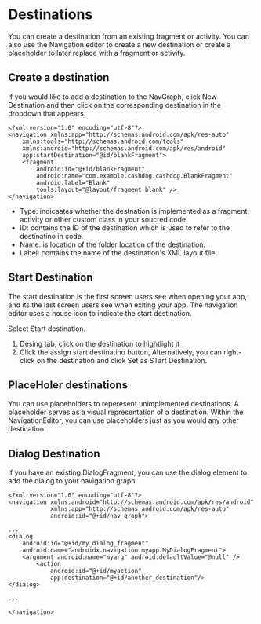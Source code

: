 # Destinations
You can create a destination from an existing fragment or activity. You can also use the Navigation editor to create a new destination or create a placeholder to later replace with a fragment or activity. 


## Create a destination
If you would like to add a destination to the NavGraph, click New Destination and then click on the corresponding destination in the dropdown that appears.

```
<?xml version="1.0" encoding="utf-8"?>
<navigation xmlns:app="http://schemas.android.com/apk/res-auto"
    xmlns:tools="http://schemas.android.com/tools"
    xmlns:android="http://schemas.android.com/apk/res/android"
    app:startDestination="@id/blankFragment">
    <fragment
        android:id="@+id/blankFragment"
        android:name="com.example.cashdog.cashdog.BlankFragment"
        android:label="Blank"
        tools:layout="@layout/fragment_blank" />
</navigation>
```
- Type: indicaates whether the destnation is implemented as a fragment, activity or other custom class in your soucred code. 
- ID: contains the ID of the destination which is used to refer to the destinatino in code. 
- Name: is location of the folder location of the destination.
- Label: contains the name of the destination's XML layout file

## Start Destination
The start destination is the first screen users see when opening your app, and its the last screen users see when exiting your app. The navigation editor uses a house icon to indicate the start destination. 


Select Start destination.
1. Desing tab, click on the destination to hightlight it
2. Click the assign start destinatino button, Alternatively, you can right-click on the destination and click Set as STart Destination. 


## PlaceHoler destinations
You can use placeholders to reperesent unimplemented destinations. A placeholder serves as a visual representation of a destination. Within the NavigationEditor, you can use placeholders just as you would any other destination. 

## Dialog Destination
If you have an existing DialogFragment, you can use the dialog element to add the dialog to your navigation graph. 
```
<?xml version="1.0" encoding="utf-8"?>
<navigation xmlns:android="http://schemas.android.com/apk/res/android"
            xmlns:app="http://schemas.android.com/apk/res-auto"
            android:id="@+id/nav_graph">

...
<dialog
    android:id="@+id/my_dialog_fragment"
    android:name="androidx.navigation.myapp.MyDialogFragment">
    <argument android:name="myarg" android:defaultValue="@null" />
        <action
            android:id="@+id/myaction"
            app:destination="@+id/another_destination"/>
</dialog>

...

</navigation>
```





